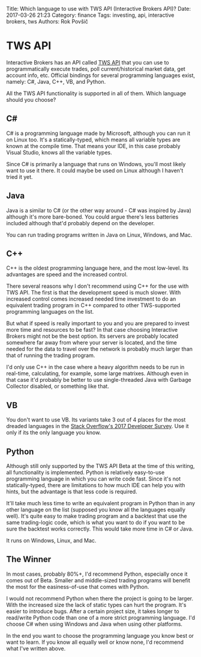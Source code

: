 Title: Which language to use with TWS API (Interactive Brokers API)?
Date: 2017-03-26 21:23
Category: finance
Tags: investing, api, interactive brokers, tws
Authors: Rok Povšič

# TWS API

Interactive Brokers has an API called [TWS API](https://interactivebrokers.github.io) that you can use to programmatically
execute trades, poll current/historical market data, get account info, etc. Official bindings for several programming languages exist, namely:
C#, Java, C++, VB, and Python.

All the TWS API functionality is supported in all of them. Which language should you choose?

## C#
C# is a programming language made by Microsoft, although you can run it on Linux too. It's a statically-typed, which means all variable types
are known at the compile time. That means your IDE, in this case probably Visual Studio, knows all the variable types.

Since C# is primarily a language that runs on Windows, you'll most likely want to use it there. It could maybe be used on Linux although I haven't
tried it yet.

## Java
Java is a similar to C# (or the other way around - C# was inspired by Java) although it's more bare-boned. You could argue there's less
batteries included although that'd probably depend on the developer.

You can run trading programs written in Java on Linux, Windows, and Mac.

## C++
C++ is the oldest programming language here, and the most low-level. Its advantages are speed and the increased control.

There several reasons why I don't recommend using C++ for the use with TWS API. The first is that the development speed is much slower.
With increased control comes increased needed time investment to do an equivalent trading program in C++ compared to other
TWS-supported programming languages on the list.

But what if speed is really important to you and you are prepared to invest more time and resources to be fast? In that case choosing
Interactive Brokers might not be the best option. Its servers are probably located somewhere far away from where your server is
located, and the time needed for the data to travel over the network is probably much larger than that of running the trading program.

I'd only use C++ in the case where a heavy algorithm needs to be run in real-time, calculating, for example, some large matrixes.
Although even in that case it'd probably be better to use single-threaded Java with Garbage Collector disabled, or something like that.

## VB
You don't want to use VB. Its variants take 3 out of 4 places for the most dreaded languages in the [Stack Overflow's 2017 Developer Survey](https://stackoverflow.com/insights/survey/2017). Use it only if its the only language you know.

## Python
Although still only supported by the TWS API Beta at the time of this writing, all functionality is implemented.
Python is relatively easy-to-use programming language in which you can write code fast. Since it's not statically-typed, there are limitations
to how much IDE can help you with hints, but the advantage is that less code is required.

It'll take much less time to write an equivalent program in Python than in any other language on the list (supposed you know all
the languages equally well). It's quite easy to make trading program and a backtest that use the same trading-logic code, which is what
you want to do if you want to be sure the backtest works correctly. This would take more time in C# or Java.

It runs on Windows, Linux, and Mac.

## The Winner

In most cases, probably 80%+, I'd recommend Python, especially once it comes out of Beta. Smaller and middle-sized trading programs will benefit the most for
the easiness-of-use that comes with Python.

I would not recommend Python when there the project is going to be larger. With the increased size the lack of static types can hurt the program.
It's easier to introduce bugs. After a certain project size, it takes longer to read/write Python code than one of a more strict programming language. I'd choose C# when using Windows and Java when using other platforms.

In the end you want to choose the programming language you know best or want to learn. If you know all equally well or know none, I'd recommend
what I've written above.
